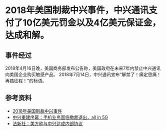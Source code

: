 # 2018年美国制裁中兴事件，中兴通讯支付了10亿美元罚金以及4亿美元保证金，达成和解。
## 事件经过
2018年4月16日晚，美国商务部发布公告称，美国政府在未来7年内禁止中兴通讯向美国企业购买敏感产品。
2018年7月14日，中兴通讯宣布“解禁了！痛定思痛！再踏征程！”的标语。
## 参考资料
- [2018年美国制裁中兴事件](https://baike.baidu.com/item/2018%E5%B9%B4%E7%BE%8E%E5%9B%BD%E5%88%B6%E8%A3%81%E4%B8%AD%E5%85%B4%E4%BA%8B%E4%BB%B6/22497216?fr=aladdin) 
- [中兴重建序幕：手机业务面临撤裁退出，all in 5G](https://www.huxiu.com/article/260695.html) 
- [法新社：美方称与中兴达成内部协议](http://www.mofcom.gov.cn/article/i/jyjl/l/201806/20180602753614.shtml) 